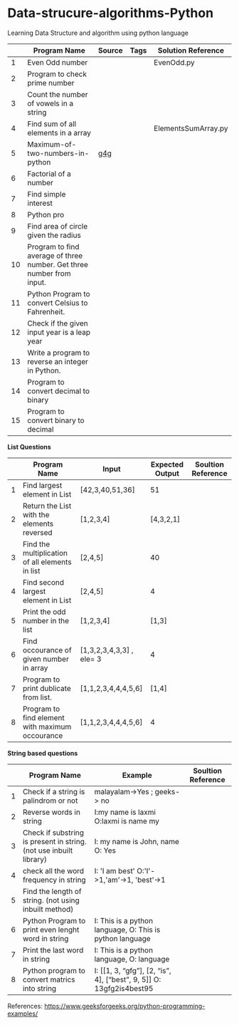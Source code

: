 # Data-strucure-algorithms-Python
Learning Data Structure and algorithm using python language

|    | Program Name                                                          | Source                                                                 | Tags | Solution Reference |
|----|-----------------------------------------------------------------------|------------------------------------------------------------------------|------|--------------------|
| 1  | Even Odd number                                                       |                                                                        |      |   EvenOdd.py       |
| 2  | Program to check prime number                                         |                                                                        |      |                    |
| 3  | Count the number of vowels in a string                                |                                                                        |      |                    |
| 4  | Find sum of all elements in a array                                   |                                                                        |      |  ElementsSumArray.py|
| 5  | Maximum-of-two-numbers-in-python                                      | [g4g](https://www.geeksforgeeks.org/maximum-of-two-numbers-in-python/) |      |                     |
| 6  | Factorial of a number                                                 |                                                                        |      |                     |
| 7  | Find simple interest                                                  |                                                                        |      |                     |
| 8  | Python pro                                                            |                                                                        |      |                     |
| 9  | Find area of circle given the radius                                  |                                                                        |      |                     |
| 10 | Program to find average of three number. Get three number from input. |                                                                        |      |                     |
| 11 | Python Program to convert Celsius to Fahrenheit.                      |                                                                        |      |                     |
| 12 | Check if the given input year is a leap year                          |                                                                        |      |                     |
| 13 | Write a program to reverse an integer in Python.                      |                                                                        |      |                     |
| 14 | Program to convert decimal to binary                                  |                                                                        |      |                     |
| 15 | Program to convert binary to decimal                                  |                                                                        |      |                     |

**List Questions**

|   | Program Name                                    | Input                   | Expected Output | Soultion Reference |
|---|-------------------------------------------------|-------------------------|-----------------|--------------------|
| 1 | Find largest element in List                    | [42,3,40,51,36]         | 51              |                   |
| 2 | Return the List with the elements reversed      | [1,2,3,4]               | [4,3,2,1]       |                    |
| 3 | Find the multiplication of all elements in list | [2,4,5]                 | 40              |                    |
| 4 | Find second largest element in List             | [2,4,5]                 | 4               |                    |
| 5 | Print the odd number in the list                | [1,2,3,4]               | [1,3]           |                    |
| 6 | Find occourance of given number in array        | [1,3,2,3,4,3,3] , ele= 3 | 4               |                    |
| 7 | Program to print dublicate from list.           | [1,1,2,3,4,4,4,5,6]     | [1,4]           |                    |
| 8 | Program to find element with maximum occourance | [1,1,2,3,4,4,4,5,6]   | 4               |                    |

**String based questions**

|   | Program Name                                                      | Example                                                  | Soultion Reference |
|---|-------------------------------------------------------------------|----------------------------------------------------------|--------------------|
| 1 | Check if a string is palindrom or not                             | malayalam->Yes ; geeks-> no                              |                    |
| 2 | Reverse words in string                                           | I:my name is laxmi O:laxmi is name my                    |                    |
| 3 | Check if substring is present in string.(not use inbuilt library) | I: my name is John, name O: Yes                          |                    |
| 4 | check all the word frequency in string                            | I: 'I am best' O:'I'->1,'am'->1, 'best'->1               |                    |
| 5 | Find the length of string. (not using inbuilt method)             |                                                          |                    |
| 6 | Python Program to print even lenght word in string                | I: This is a python language, O: This is python language |          |
| 7 | Print the last word in string                                     | I: This is a python language, O: language                |                    |
| 8 | Python program to convert matrics into string                     | I: [[1, 3, “gfg”], [2, “is”, 4], [“best”, 9, 5]] O: 13gfg2is4best95                                   |                    |


References:
https://www.geeksforgeeks.org/python-programming-examples/

